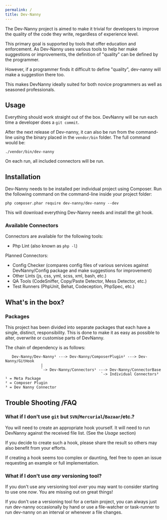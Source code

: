 ```yaml
---
permalink: /
title: Dev-Nanny
---
```


The Dev-Nanny project is aimed to make it trivial for developers to improve the
quality of the code they write, regardless of experience level.

This primary goal is supported by tools that offer education and enforcement.
As Dev-Nanny uses various tools to help her make suggestions or improvements, the
definition of "quality" can be defined by the programmer.

However, if a programmer finds it difficult to define "quality", dev-nanny will
make a suggestion there too.

This makes DevNanny ideally suited for both novice programmers as well as
seasoned professionals.


## Usage

Everything should work straight out of the box. DevNanny will be run each time
a developer does a `git commit`.

After the next release of Dev-nanny, it can also be run from the command-line using the binary placed in the
`vendor/bin` folder. The full command would be:

    ./vendor/bin/dev-nanny

On each run, all included connectors will be run.

## Installation

Dev-Nanny needs to be installed per individual project using Composer.
Run the following command on the command-line inside your project folder:

    php composer.phar require dev-nanny/dev-nanny --dev

This will download everything Dev-Nanny needs and install the git hook.

### Available Connectors

Connectors are available for the following tools:

 - Php Lint (also known as `php -l`)

Planned Connectors:

 - Config Checker (compares config files of various services against DevNanny/Config
   package and make suggestions for improvement)
 - Other Lints (js, css, yml, scss, xml, bash, etc.)
 - QA Tools (CodeSniffer, Copy/Paste Detector, Mess Detector, etc.)
 - Test Runners (PhpUnit, Behat, Codeception, PhpSpec, etc.)

## What's in the box?

### Packages

This project has been divided into separate packages that each have a single,
distinct, responsibility. This is done to make it as easy as possible to alter,
overwrite or customise parts of DevNanny.

The chain of dependency is as follows:

       Dev-Nanny/Dev-Nanny¹ ---> Dev-Nanny/ComposerPlugin² ---> Dev-Nanny/GitHook
                    |
                    `-> Dev-Nanny/Connectors¹ ---> Dev-Nanny/ConnectorBase
                                               `-> Individual Connectors³
    ¹ = Meta Package
    ² = Composer Plugin
    ³ = Dev Nanny Connector

## Trouble Shooting /FAQ

### What if I don't use `git` but `SVN`/`Mercurial`/`Bazaar`/etc.?

You will need to create an appropriate hook yourself. It will need to run
DevNanny against the received file list. (See the *Usage* section)

If you decide to create such a hook, please share the result so others may also
benefit from your efforts.

If creating a hook seems too complex or daunting, feel free to open an issue
requesting an example or full implementation.

### What if I don't use *any* versioning tool?

If you don't use any versioning tool *ever* you may want to consider starting to
use one *now*. You are missing out on great things!

If you don't use a versioning tool for a certain project, you can always just
run dev-nanny occasionally by hand or use a file-watcher or task-runner to run
dev-nanny on an interval or whenever a file changes.
